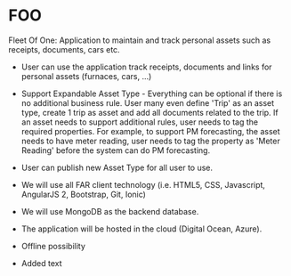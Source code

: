 # FOO
Fleet Of One: Application to maintain and track personal assets such as receipts, documents, cars etc.


- User can use the application track receipts, documents and links for personal assets (furnaces, cars, ...)
- Support Expandable Asset Type - Everything can be optional if there is no additional business rule. User many even define 'Trip' as an asset type, create 1 trip as asset and add all documents related to the trip. If an asset needs to support additional rules, user needs to tag the required properties. For example, to support PM forecasting, the asset needs to have meter reading, user needs to tag the property as 'Meter Reading' before the system can do PM forecasting.
- User can publish new Asset Type for all user to use.
- We will use all FAR client technology (i.e. HTML5, CSS, Javascript, AngularJS 2, Bootstrap, Git, Ionic)
- We will use MongoDB as the backend database.
- The application will be hosted in the cloud (Digital Ocean, Azure). 
- Offline possibility

- Added text
